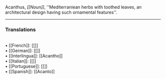 Acanthus, <i>[[Noun]]</i>, ''Mediterraniean herbs with toothed leaves, an architectural design having such ornamental features''. 
<HR> <P> <H3>Translations</H3><BR>• [[French]]: [[]]<BR>• [[German]]: [[]]<BR>• [[Interlingua]]: [[Acantho]]<BR>• [[Italian]]: [[]]<BR>• [[Portuguese]]: [[]]<BR>• [[Spanish]]: [[Acanto]]<BR>